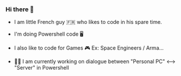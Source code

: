 ### Hi there 👋
- I am little French guy 🇫🇷 who likes to code in his spare time.
- I'm doing Powershell code 🖥
- I also like to code for Games 🎮 Ex: Space Engineers / Arma...

- 👨‍🏭 I am currently working on dialogue between "Personal PC" <--> "Server" in Powershell
<!--
**markanlb/markanlb** is a ✨ _special_ ✨ repository because its `README.md` (this file) appears on your GitHub profile.

Here are some ideas to get you started:

- 🔭 I’m currently working on ...
- 🌱 I’m currently learning ...
- 👯 I’m looking to collaborate on ...
- 🤔 I’m looking for help with ...
- 💬 Ask me about ...
- 📫 How to reach me: ...
- 😄 Pronouns: ...
- ⚡ Fun fact: ...
-->
